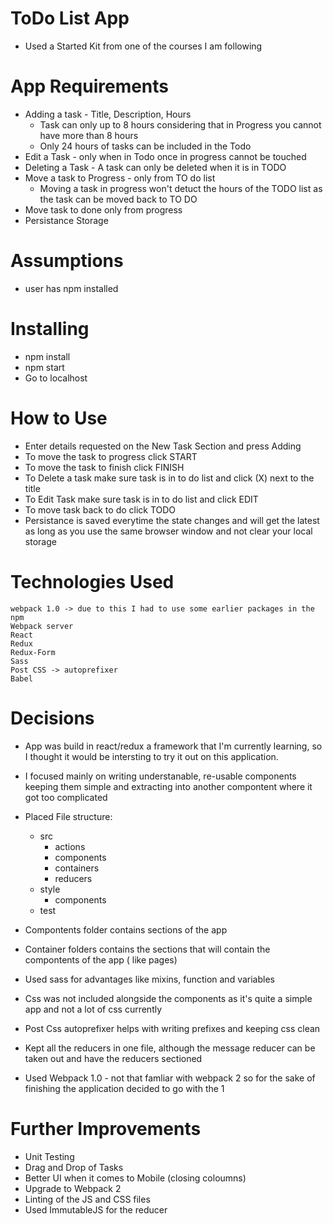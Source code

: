 # ToDo List App
 - Used a Started Kit from one of the courses I am following

# App Requirements
- Adding a task - Title, Description, Hours
	- Task can only up to 8 hours considering that in Progress you cannot have more than 8 hours
	- Only 24 hours of tasks can be included in the Todo
- Edit a Task - only when in Todo once in progress cannot be touched
- Deleting a Task - A task can only be deleted when it is in TODO
- Move a task to Progress - only from TO do list
	- Moving a task in progress won't detuct the hours of the TODO list as the task can be moved back to TO DO
- Move task to done only from progress
- Persistance Storage

# Assumptions
 - user has npm installed

# Installing 
- npm install
- npm start
- Go to localhost

# How to Use
- Enter details requested on the New Task Section and press Adding
- To move the task to progress click START
- To move the task to finish click FINISH
- To Delete a task make sure task is in to do list and click (X) next to the title
- To Edit Task make sure task is in to do list and click EDIT
- To move task back to do click TODO
- Persistance is saved everytime the state changes and will get the latest as long as you use the same browser window and not clear your local storage

# Technologies Used
	webpack 1.0 -> due to this I had to use some earlier packages in the npm
	Webpack server
	React
	Redux
	Redux-Form
	Sass
	Post CSS -> autoprefixer
	Babel

# Decisions
- App was build in react/redux a framework that I'm currently learning, so I thought it would be intersting to try it out on this application. 
- I focused mainly on writing understanable, re-usable components keeping them simple and extracting into another compontent where it got too complicated
- Placed File structure:
	- src 
		- actions
		- components
		- containers
		- reducers
	- style
		- components
	- test

- Compontents folder contains sections of the app 
- Container folders contains the sections that will contain the compontents of the app ( like pages)
- Used sass for advantages like mixins, function and variables
- Css was not included alongside the components as it's quite a simple app and not a lot of css currently
- Post Css autoprefixer helps with writing prefixes and keeping css clean
- Kept all the reducers in one file, although the message reducer can be taken out and have the reducers sectioned
- Used Webpack 1.0 - not that famliar with webpack 2 so for the sake of finishing the application decided to go with the 1

# Further Improvements
- Unit Testing
- Drag and Drop of Tasks
- Better UI when it comes to Mobile (closing coloumns)
- Upgrade to Webpack 2
- Linting of the JS and CSS files
- Used ImmutableJS for the reducer
